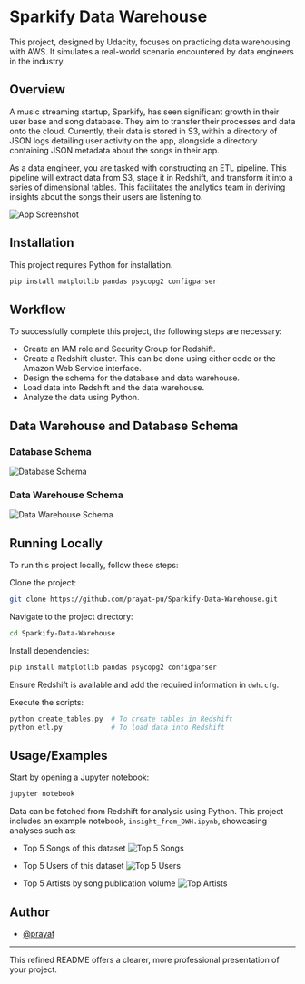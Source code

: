 # Sparkify Data Warehouse

This project, designed by Udacity, focuses on practicing data warehousing with AWS. It simulates a real-world scenario encountered by data engineers in the industry.

## Overview

A music streaming startup, Sparkify, has seen significant growth in their user base and song database. They aim to transfer their processes and data onto the cloud. Currently, their data is stored in S3, within a directory of JSON logs detailing user activity on the app, alongside a directory containing JSON metadata about the songs in their app.

As a data engineer, you are tasked with constructing an ETL pipeline. This pipeline will extract data from S3, stage it in Redshift, and transform it into a series of dimensional tables. This facilitates the analytics team in deriving insights about the songs their users are listening to.

![App Screenshot](https://video.udacity-data.com/topher/2022/May/62770f73_sparkify-s3-to-redshift-etl/sparkify-s3-to-redshift-etl.png)

## Installation

This project requires Python for installation.

```bash
pip install matplotlib pandas psycopg2 configparser
```

## Workflow

To successfully complete this project, the following steps are necessary:

- Create an IAM role and Security Group for Redshift.
- Create a Redshift cluster. This can be done using either code or the Amazon Web Service interface.
- Design the schema for the database and data warehouse.
- Load data into Redshift and the data warehouse.
- Analyze the data using Python.

## Data Warehouse and Database Schema

### Database Schema

![Database Schema](https://github.com/prayat-pu/Sparkify-Data-Warehouse/blob/main/img/Sparkify%20Data%20Warehouse-Database.png?raw=true)

### Data Warehouse Schema

![Data Warehouse Schema](https://github.com/prayat-pu/Sparkify-Data-Warehouse/blob/main/img/Sparkify%20Data%20Warehouse.png?raw=true)

## Running Locally

To run this project locally, follow these steps:

Clone the project:

```bash
git clone https://github.com/prayat-pu/Sparkify-Data-Warehouse.git
```

Navigate to the project directory:

```bash
cd Sparkify-Data-Warehouse
```

Install dependencies:

```bash
pip install matplotlib pandas psycopg2 configparser
```

Ensure Redshift is available and add the required information in `dwh.cfg`.

Execute the scripts:

```bash
python create_tables.py  # To create tables in Redshift
python etl.py            # To load data into Redshift
```

## Usage/Examples

Start by opening a Jupyter notebook:

```bash
jupyter notebook
```

Data can be fetched from Redshift for analysis using Python. This project includes an example notebook, `insight_from_DWH.ipynb`, showcasing analyses such as:

- Top 5 Songs of this dataset
![Top 5 Songs](https://github.com/prayat-pu/Sparkify-Data-Warehouse/blob/main/img/top5songs.png?raw=true)

- Top 5 Users of this dataset
![Top 5 Users](https://github.com/prayat-pu/Sparkify-Data-Warehouse/blob/main/img/top5users.png?raw=true)

- Top 5 Artists by song publication volume
![Top Artists](https://github.com/prayat-pu/Sparkify-Data-Warehouse/blob/main/img/MostPublishArtist.png?raw=true)

## Author

- [@prayat](https://www.github.com/prayat-pu)

---

This refined README offers a clearer, more professional presentation of your project.